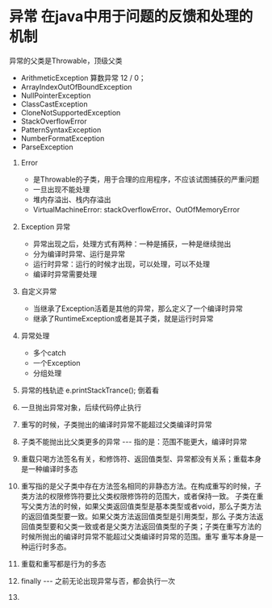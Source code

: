 # 异常 在java中用于问题的反馈和处理的机制
异常的父类是Throwable，顶级父类
- ArithmeticException 算数异常 12 / 0；
- ArrayIndexOutOfBoundException 
- NullPointerException 
- ClassCastException 
- CloneNotSupportedException 
- StackOverflowError 
- PatternSyntaxException 
- NumberFormatException 
- ParseException
1. Error
    - 是Throwable的子类，用于合理的应用程序，不应该试图捕获的严重问题
    - 一旦出现不能处理
    - 堆内存溢出、栈内存溢出
    - VirtualMachineError: stackOverflowError、OutOfMemoryError
2. Exception 异常
    - 异常出现之后，处理方式有两种：一种是捕获，一种是继续抛出
    - 分为编译时异常、运行是异常
    - 运行时异常：运行的时候才出现，可以处理，可以不处理
    - 编译时异常需要处理

3. 自定义异常
    - 当继承了Exception活着是其他的异常，那么定义了一个编译时异常
    - 继承了RuntimeException或者是其子类，就是运行时异常
4. 异常处理
    - 多个catch
    - 一个Exception
    - 分组处理
5. 异常的栈轨迹 e.printStackTrance(); 倒着看
6. 一旦抛出异常对象，后续代码停止执行
7. 重写的时候，子类抛出的编译时异常不能超过父类编译时异常
8. 子类不能抛出比父类更多的异常 --- 指的是：范围不能更大，编译时异常
9. 重载只喝方法签名有关，和修饰符、返回值类型、异常都没有关系；重载本身是一种编译时多态
10. 重写指的是父子类中存在方法签名相同的非静态方法。在构成重写的时候，子类方法的权限修饰符要比父类权限修饰符的范围大，或者保持一致。
    子类在重写父类方法的时候，如果父类返回值类型是基本类型或者void，那么子类方法的返回值类型要一致。如果父类方法返回值类型是引用类型，那么
    子类方法返回值类型要和父类一致或者是父类方法返回值类型的子类；子类在重写方法的时候所抛出的编译时异常不能超过父类编译时异常的范围。重写
    重写本身是一种运行时多态。
11. 重载和重写都是行为的多态
12. finally --- 之前无论出现异常与否，都会执行一次
13. 